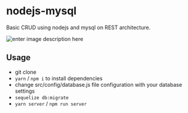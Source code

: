 # nodejs-mysql

Basic CRUD using nodejs and mysql on REST architecture.

![enter image description here](https://i.imgur.com/pGnLXQx.gif)

## Usage

* git clone
* `yarn` / `npm i` to install dependencies
* change src/config/database.js file configuration with your database settings
* `sequelize db:migrate`
* `yarn server` / `npm run server`

